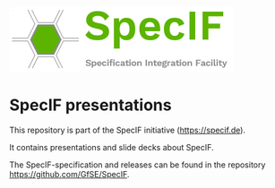 ![SpecIF logo](https://github.com/GfSE/SpecIF/blob/master/logo/SpecIF_Logo_small.png?raw=true)

# SpecIF presentations

This repository is part of the SpecIF initiative (https://specif.de).

It contains presentations and slide decks about SpecIF.

The SpecIF-specification and releases can be found in the repository https://github.com/GfSE/SpecIF.